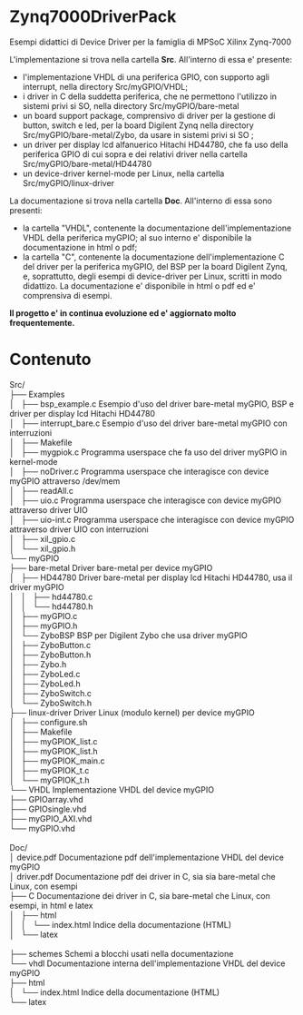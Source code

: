 # Zynq7000DriverPack
Esempi didattici di Device Driver per la famiglia di MPSoC Xilinx Zynq-7000

L'implementazione si trova nella cartella <b>Src</b>. All'interno di essa e' presente:
- l'implementazione VHDL di una periferica GPIO, con supporto agli interrupt, nella directory Src/myGPIO/VHDL;
- i driver in C della suddetta periferica, che ne permettono l'utilizzo in sistemi privi si SO, nella directory Src/myGPIO/bare-metal
- un board support package, comprensivo di driver per la gestione di button, switch e led, per la board Digilent Zynq nella
  directory Src/myGPIO/bare-metal/Zybo, da usare in sistemi privi si SO ;
- un driver per display lcd alfanuerico Hitachi HD44780, che fa uso della periferica GPIO di cui sopra e dei relativi driver
  nella cartella Src/myGPIO/bare-metal/HD44780
- un device-driver kernel-mode per Linux, nella cartella Src/myGPIO/linux-driver

La documentazione si trova nella cartella <b>Doc</b>. All'interno di essa sono presenti:
- la cartella "VHDL", contenente la documentazione dell'implementazione VHDL della periferica myGPIO; al suo interno e'
  disponibile la documentazione in html o pdf;
- la cartella "C", contenente la documentazione dell'implementazione C del driver per la periferica myGPIO, del BSP per
  la board Digilent Zynq, e, soprattutto, degli esempi di device-driver per Linux, scritti in modo didattizo. La
  documentazione e' disponibile in html o pdf ed e' comprensiva di esempi.

<b>Il progetto e' in continua evoluzione ed e' aggiornato molto frequentemente.</b>

# Contenuto 
Src/<br>
├── Examples<br>
│   ├── bsp_example.c			Esempio d'uso del driver bare-metal myGPIO, BSP e driver per display lcd Hitachi HD44780<br>
│   ├── interrupt_bare.c		Esempio d'uso del driver bare-metal myGPIO con interruzioni<br>
│   ├── Makefile<br>
│   ├── mygpiok.c				Programma userspace che fa uso del driver myGPIO in kernel-mode<br>
│   ├── noDriver.c				Programma userspace che interagisce con device myGPIO attraverso /dev/mem<br>
│   ├── readAll.c<br>
│   ├── uio.c					Programma userspace che interagisce con device myGPIO attraverso driver UIO<br>
│   ├── uio-int.c				Programma userspace che interagisce con device myGPIO attraverso driver UIO con interruzioni<br>
│   ├── xil_gpio.c<br>
│   └── xil_gpio.h<br>
└── myGPIO<br>
    ├── bare-metal				Driver bare-metal per device myGPIO<br>
    │   ├── HD44780				Driver bare-metal per display lcd Hitachi HD44780, usa il driver myGPIO<br>
    │   │   ├── hd44780.c<br>
    │   │   └── hd44780.h<br>
    │   ├── myGPIO.c<br>
    │   ├── myGPIO.h<br>
    │   └── ZyboBSP				BSP per Digilent Zybo che usa driver myGPIO<br>
    │       ├── ZyboButton.c<br>
    │       ├── ZyboButton.h<br>
    │       ├── Zybo.h<br>
    │       ├── ZyboLed.c<br>
    │       ├── ZyboLed.h<br>
    │       ├── ZyboSwitch.c<br>
    │       └── ZyboSwitch.h<br>
    ├── linux-driver			Driver Linux (modulo kernel) per device myGPIO<br>
    │   ├── configure.sh<br>
    │   ├── Makefile<br>
    │   ├── myGPIOK_list.c<br>
    │   ├── myGPIOK_list.h<br>
    │   ├── myGPIOK_main.c<br>
    │   ├── myGPIOK_t.c<br>
    │   └── myGPIOK_t.h<br>
    └── VHDL					Implementazione VHDL del device myGPIO<br>
        ├── GPIOarray.vhd<br>
        ├── GPIOsingle.vhd<br>
        ├── myGPIO_AXI.vhd<br>
        └── myGPIO.vhd<br>
<br>
Doc/<br>
│	device.pdf					Documentazione pdf dell'implementazione VHDL del device myGPIO<br>
│	driver.pdf					Documentazione pdf dei driver in C, sia sia bare-metal che Linux, con esempi<br>
├── C 							Documentazione dei driver in C, sia bare-metal che Linux, con esempi, in html e latex<br>
│   ├── html<br>
│   │   └── index.html			Indice della documentazione (HTML)<br>
│   └── latex<br>			
├── schemes						Schemi a blocchi usati nella documentazione<br>
└── vhdl						Documentazione interna dell'implementazione VHDL del device myGPIO<br>
    ├── html<br>
    │   └── index.html			Indice della documentazione (HTML)<br>
    └── latex<br>
